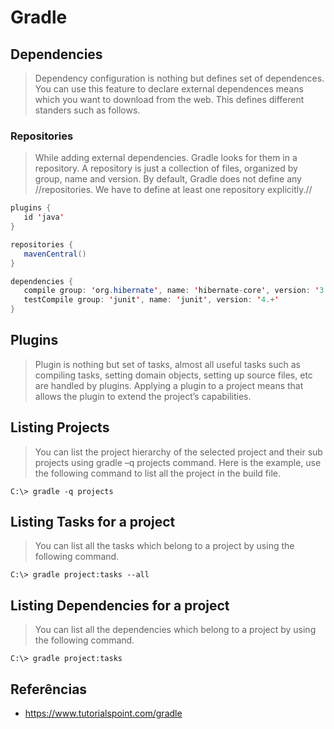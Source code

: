 # Gradle

## Dependencies
> Dependency configuration is nothing but defines set of dependences. You can use this feature to declare external dependences means which you want to download from the web. This defines different standers such as follows.
### Repositories
> While adding external dependencies. Gradle looks for them in a repository. A repository is just a collection of files, organized by group, name and version. By default, Gradle does not define any //repositories. We have to define at least one repository explicitly.//
```java
plugins {
   id 'java'
}

repositories {
   mavenCentral()
}

dependencies {
   compile group: 'org.hibernate', name: 'hibernate-core', version: '3.6.7.Final'
   testCompile group: 'junit', name: 'junit', version: '4.+'
}
```


## Plugins
> Plugin is nothing but set of tasks, almost all useful tasks such as compiling tasks, setting domain objects, setting up source files, etc are handled by plugins. Applying a plugin to a project means that allows the plugin to extend the project’s capabilities.

## Listing Projects
> You can list the project hierarchy of the selected project and their sub projects using gradle –q projects command. Here is the example, use the following command to list all the project in the build file.
```
C:\> gradle -q projects
```

## Listing Tasks for a project
> You can list all the tasks which belong to a project by using the following command.
```
C:\> gradle project:tasks --all
```
## Listing Dependencies for a project
> You can list all the dependencies which belong to a project by using the following command.
```
C:\> gradle project:tasks
```

## Referências
- https://www.tutorialspoint.com/gradle